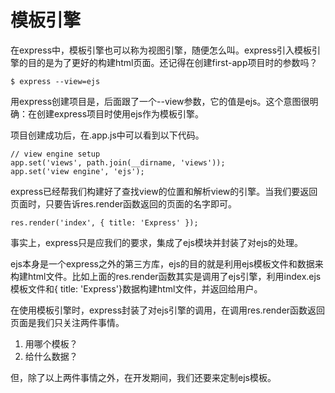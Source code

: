 # 模板引擎

在express中，模板引擎也可以称为视图引擎，随便怎么叫。express引入模板引擎的目的是为了更好的构建html页面。还记得在创建first-app项目时的参数吗？

```
$ express --view=ejs
```

用express创建项目是，后面跟了一个--view参数，它的值是ejs。这个意图很明确：在创建express项目时使用ejs作为模板引擎。

项目创建成功后，在.app.js中可以看到以下代码。

```
// view engine setup
app.set('views', path.join(__dirname, 'views'));
app.set('view engine', 'ejs');
```

express已经帮我们构建好了查找view的位置和解析view的引擎。当我们要返回页面时，只要告诉res.render函数返回的页面的名字即可。

```
res.render('index', { title: 'Express' });
```

事实上，express只是应我们的要求，集成了ejs模块并封装了对ejs的处理。

ejs本身是一个express之外的第三方库，ejs的目的就是利用ejs模板文件和数据来构建html文件。比如上面的res.render函数其实是调用了ejs引擎，利用index.ejs模板文件和{ title: 'Express'}数据构建html文件，并返回给用户。

在使用模板引擎时，express封装了对ejs引擎的调用，在调用res.render函数返回页面是我们只关注两件事情。

1. 用哪个模板？
2. 给什么数据？

但，除了以上两件事情之外，在开发期间，我们还要来定制ejs模板。



